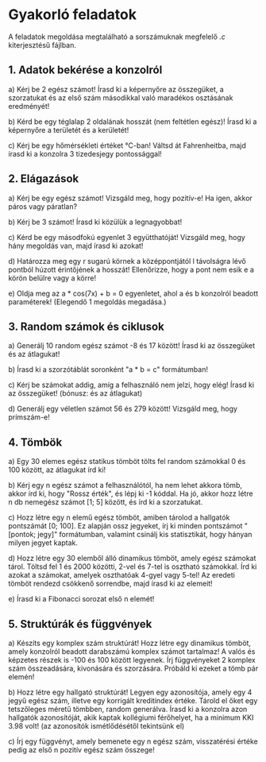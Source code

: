 # Gyakorló feladatok

A feladatok megoldása megtalálható a sorszámuknak megfelelő *.c* kiterjesztésű fájlban.

## 1. Adatok bekérése a konzolról

a) Kérj be 2 egész számot! Írasd ki a képernyőre az összegüket, a szorzatukat és az első szám másodikkal való maradékos osztásának eredményét!

b) Kérd be egy téglalap 2 oldalának hosszát (nem feltétlen egész)! Írasd ki a képernyőre a területét és a kerületét!

c) Kérj be egy hőmérsékleti értéket °C-ban! Váltsd át Fahrenheitba, majd írasd ki a konzolra 3 tizedesjegy pontossággal!

## 2. Elágazások

a) Kérj be egy egész számot! Vizsgáld meg, hogy pozitív-e! Ha igen, akkor páros vagy páratlan?

b) Kérj be 3 számot! Írasd ki közülük a legnagyobbat!

c) Kérd be egy másodfokú egyenlet 3 együtthatóját! Vizsgáld meg, hogy hány megoldás van, majd írasd ki azokat!

d) Határozza meg egy r sugarú körnek a középpontjától l távolságra lévő pontból húzott érintőjének a hosszát! Ellenőrizze, hogy a pont nem esik e a körön belülre vagy a körre!

e) Oldja meg az a * cos(7x) + b = 0 egyenletet, ahol a és b konzolról beadott paraméterek! (Elegendő 1 megoldás megadása.)

## 3. Random számok és ciklusok

a) Generálj 10 random egész számot -8 és 17 között! Írasd ki az összegüket és az átlagukat!

b) Írasd ki a szorzótáblát soronként "a * b = c" formátumban!

c) Kérj be számokat addig, amíg a felhasználó nem jelzi, hogy elég! Írasd ki az összegüket! (bónusz: és az átlagukat)

d) Generálj egy véletlen számot 56 és 279 között! Vizsgáld meg, hogy prímszám-e!


## 4. Tömbök

a) Egy 30 elemes egész statikus tömböt tölts fel random számokkal 0 és 100 között, az átlagukat írd ki!

b) Kérj egy n egész számot a felhasználótól,
ha nem lehet akkora tömb, akkor írd ki, hogy "Rossz érték", és lépj ki -1 kóddal.
Ha jó, akkor hozz létre n db nemegész számot [1; 5] között, és írd ki
a szorzatukat.

c) Hozz létre egy n elemű egész tömböt, amiben tárolod a hallgatók pontszámát [0; 100].
Ez alapján ossz jegyeket, írj ki minden pontszámot "[pontok; jegy]" formátumban,
valamint csinálj kis statisztikát, hogy hányan milyen jegyet kaptak.

d) Hozz létre egy 30 elemből álló dinamikus tömböt, amely egész számokat tárol. Töltsd fel 1 és 2000 közötti, 2-vel és 7-tel is osztható számokkal. Írd ki azokat a számokat, amelyek oszthatóak 4-gyel vagy 5-tel! Az eredeti tömböt rendezd csökkenő sorrendbe, majd írasd ki az elemeit!

e) Írasd ki a Fibonacci sorozat első n elemét!

## 5. Struktúrák és függvények

a) Készíts egy komplex szám struktúrát! Hozz létre egy dinamikus tömböt, amely konzolról beadott darabszámú komplex számot tartalmaz! A valós és képzetes részek is -100 és 100 között legyenek. Írj függvényeket 2 komplex szám összeadására, kivonására és szorzására. Próbáld ki ezeket a tömb pár elemén!

b) Hozz létre egy hallgató struktúrát! Legyen egy azonosítója, amely egy 4 jegyű egész szám, illetve egy korrigált kreditindex értéke. Tárold el őket egy tetszőleges méretű tömbben, random generálva. Írasd ki a konzolra azon hallgatók azonosítóját, akik kaptak kollégiumi férőhelyet, ha a minimum KKI 3.98 volt! (az azonosítók ismétlődésétől tekintsünk el)

c) Írj egy függvényt, amely bemenete egy n egész szám, visszatérési értéke pedig az első n pozitív egész szám összege!

